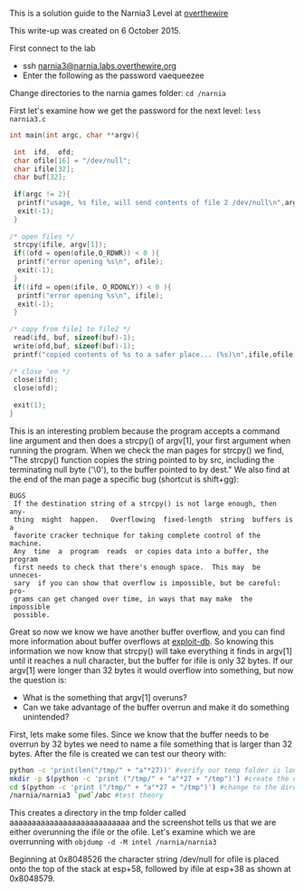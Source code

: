 This is a solution guide to the Narnia3 Level at [overthewire](http://overthewire.org/wargames/narnia/)

This write-up was created on 6 October 2015.

First connect to the lab
* ssh narnia3@narnia.labs.overthewire.org
* Enter the following as the password vaequeezee

Change directories to the narnia games folder: `cd /narnia`

First let's examine how we get the password for the next level: `less narnia3.c`

```c
int main(int argc, char **argv){
 
 int  ifd,  ofd;
 char ofile[16] = "/dev/null";
 char ifile[32];
 char buf[32];
 
 if(argc != 2){
  printf("usage, %s file, will send contents of file 2 /dev/null\n",argv[0]);
  exit(-1);
 }
 
/* open files */
 strcpy(ifile, argv[1]);
 if((ofd = open(ofile,O_RDWR)) < 0 ){
  printf("error opening %s\n", ofile);
  exit(-1);
 }
 if((ifd = open(ifile, O_RDONLY)) < 0 ){
  printf("error opening %s\n", ifile);
  exit(-1);
 }
 
/* copy from file1 to file2 */
 read(ifd, buf, sizeof(buf)-1);
 write(ofd,buf, sizeof(buf)-1);
 printf("copied contents of %s to a safer place... (%s)\n",ifile,ofile);
 
/* close 'em */
 close(ifd);
 close(ofd);
 
 exit(1);
}
```

This is an interesting problem because the program accepts a command line argument and then does a strcpy() of argv[1], your first argument when running the program. When we check the man pages for strcpy() we find, "The  strcpy()  function copies the string pointed to by src, including the terminating null byte ('\0'), to the buffer  pointed  to  by  dest." We also find at the end of the man page a specific bug (shortcut is shift+gg):

```
BUGS
 If the destination string of a strcpy() is not large enough, then  any-
 thing  might  happen.   Overflowing  fixed-length  string  buffers is a
 favorite cracker technique for taking complete control of the  machine.
 Any  time  a  program  reads  or copies data into a buffer, the program
 first needs to check that there's enough space.  This may  be  unneces-
 sary  if you can show that overflow is impossible, but be careful: pro-
 grams can get changed over time, in ways that may make  the  impossible
 possible.
 ```
 
Great so now we know we have another buffer overflow, and you can find more information about buffer overflows at [exploit-db](https://www.exploit-db.com/papers/13207/). So knowing this information we now know that strcpy() will take everything it finds in argv[1] until it reaches a null character, but the buffer for ifile is only 32 bytes. If our argv[1] were longer than 32 bytes it would overflow into something, but now the question is:

* What is the something that argv[1] overuns?
* Can we take advantage of the buffer overrun and make it do something unintended?

First, lets make some files. Since we know that the buffer needs to be overrun by 32 bytes we need to name a file something that is larger than 32 bytes. After the file is created we can test our theory with:

```bash 
python -c 'print(len("/tmp/" + "a"*27))' #verify our temp folder is long enough
mkdir -p $(python -c 'print ("/tmp/" + "a"*27 + "/tmp")') #create the directory
cd $(python -c 'print ("/tmp/" + "a"*27 + "/tmp")') #change to the directory
/narnia/narnia3 `pwd`/abc #test theory
```

This creates a directory in the tmp folder called aaaaaaaaaaaaaaaaaaaaaaaaaaa and the screenshot tells us that we are either overunning the ifile or the ofile. Let's examine which we are overrunning with `objdump -d -M intel /narnia/narnia3`


Beginning at 0x8048526 the character string /dev/null for ofile is placed onto the top of the stack at esp+58, followed by ifile at esp+38 as shown at 0x8048579.
